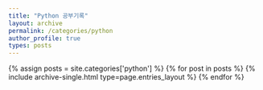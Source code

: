 ```yaml
---
title: "Python 공부기록"
layout: archive
permalink: /categories/python
author_profile: true
types: posts
---
```



{% assign posts = site.categories['python'] %}
{% for post in posts %}
 {% include archive-single.html type=page.entries_layout %} 
{% endfor %}